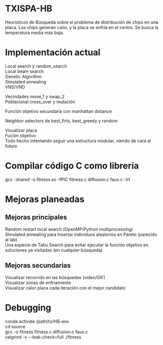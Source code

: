 # TXISPA-HB  
Heurísticos de Búsqueda sobre el problema de distribución de chips en una placa. Los chips generan calor, y la placa se enfría en el centro. Se busca la temperatura media más baja.  
  
# Implementación actual    
Local search y random_search  
Local beam search  
Genetic Algorithm  
Simulated annealing  
VNS/VND  
  
Vecindades move_1 y swap_2  
Poblacional cross_over y mutación  
  
Función objetivo secundaria con manhattan distance  
  
Neighbor selectors de best_firts, best_greedy y random  
  
Visualizar placa   
Fución objetivo  
Todo hecho intentando seguir una estructura modular, viendo de cara al futuro  

# Compilar código C como librería  
gcc -shared -o fitness.so -fPIC fitness.c diffusion.c faux.c -lrt  
  
# Mejoras planeadas    
## Mejoras principales  
Random restart local search (OpenMP/Python multiprocessing)  
Simulated annealing para Insertar individuos aleatorios en Pareto (parecido al lab)  
Una especie de Tabu Search para evitar ejecutar la función objetivo en soluciones ya visitadas (en cualquier búsqueda)  
  
## Mejoras secundarias  
Visualizar recorrido en las búsquedas (vídeo/GIF)  
Visualizar zonas de enfriamiento  
Visualizar calor placa cada iteración con el mejor candidato  

# Debugging  
conda activate /path/to/HB-env  
cd source  
gcc -o fitness  fitness.c diffusion.c faux.c   
valgrind -v --leak-check=full ./fitness    
